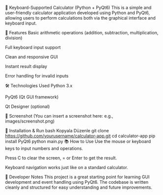 🧮 Keyboard-Supported Calculator (Python + PyQt6)
This is a simple and user-friendly calculator application developed using Python and PyQt6, allowing users to perform calculations both via the graphical interface and keyboard input.

🚀 Features
Basic arithmetic operations (addition, subtraction, multiplication, division)

Full keyboard input support

Clean and responsive GUI

Instant result display

Error handling for invalid inputs

🛠️ Technologies Used
Python 3.x

PyQt6 (Qt GUI framework)

Qt Designer (optional)

📸 Screenshot
(You can insert a screenshot here: e.g., images/screenshot.png)

🔧 Installation & Run
bash
Kopyala
Düzenle
git clone https://github.com/yourusername/calculator-app.git
cd calculator-app
pip install PyQt6
python main.py
📚 How to Use
Use the mouse or keyboard keys to input numbers and operations.

Press C to clear the screen, = or Enter to get the result.

Keyboard navigation works just like on a standard calculator.

📌 Developer Notes
This project is a great starting point for learning GUI development and event handling using PyQt6. The codebase is written cleanly and structured for easy understanding and future improvements.

